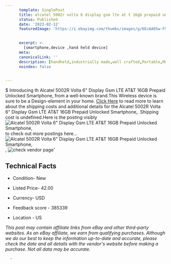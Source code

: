 ```yaml
---
      template: SinglePost
      title: alcatel 5002r volta 6 display gsm lte at t 16gb prepaid unlocked smartphone 
      status: Published
      date: '2023-02-12'
      featuredImage: 'https://i.ebayimg.com/thumbs/images/g/6EcAAOSw-F5g~GQJ/s-l225.jpg'
       

      excerpt: >-
        [smartphone,device ,hand held device]
      meta:
      canonicalLink: ''
      description: [handheld,industrially made,well crafted,Portable,Mobile,Compact,Convenient,Lightweight,Maneuverable,Man-portable,Miniature,Carriable,Hand-held,Light,Holdable,Transportable,Mobile device,Pocket-sized,On-the-go,Wireless,Cordless,Compact size,Convenient size, smartphone,device ,hand held device]
      noindex: false
      

---
```

$
      Introducing th Alcatel 5002R Volta 6" Display Gsm LTE AT&T 16GB Prepaid Unlocked Smartphone, from a well-known brand.This Wireless device  is sure to be a Design-element in your home. [Click Here](https://www.ebay.com/itm/124824379591?hash=item1d101ce0c7%3Ag%3A6EcAAOSw-F5g%7EGQJ&mkevt=1&mkcid=1&mkrid=711-53200-19255-0&campid=%253CePNCampaignId%253E&customid=%253CreferenceId%253E&toolid=10049) to read more to learn about the shipping costs and additional details for the Alcatel 5002R Volta 6" Display Gsm LTE AT&T 16GB Prepaid Unlocked Smartphone,. Shipping cost is undefined.Here is the posting visibly ![Alcatel 5002R Volta 6" Display Gsm LTE AT&T 16GB Prepaid Unlocked Smartphone,](https://i.ebayimg.com/thumbs/images/g/6EcAAOSw-F5g~GQJ/s-l225.jpg) to check out more postings here... ![Alcatel 5002R Volta 6" Display Gsm LTE AT&T 16GB Prepaid Unlocked Smartphone,](https://i.ebayimg.com/images/g/6EcAAOSw-F5g~GQJ/s-l1600.jpg), ![check vendor page](https://origin-galleryplus.ebayimg.com/ws/web/124824379591_2_0_1/225x225.jpg,https://origin-galleryplus.ebayimg.com/ws/web/124824379591_3_0_1/225x225.jpg,https://origin-galleryplus.ebayimg.com/ws/web/124824379591_4_0_1/225x225.jpg,https://origin-galleryplus.ebayimg.com/ws/web/124824379591_5_0_1/225x225.jpg)'

      

 ## Technical Facts 



     
      

 - Condition- New 


      

 - Listed Price- 42.00 


      

 - Currency- USD 


      

 - Feedback score - 385339 


      

 - Location - US 


      
      

 *_This post may contain affiliate links from eBay and other third-party websites. As an eBay affiliate, we earn from qualifying purchases. Although we do our best to keep the information up-to-date and accurate, please check the date and all details with the vendor's website before making a purchase. Not all data may be accurate._*




      -
